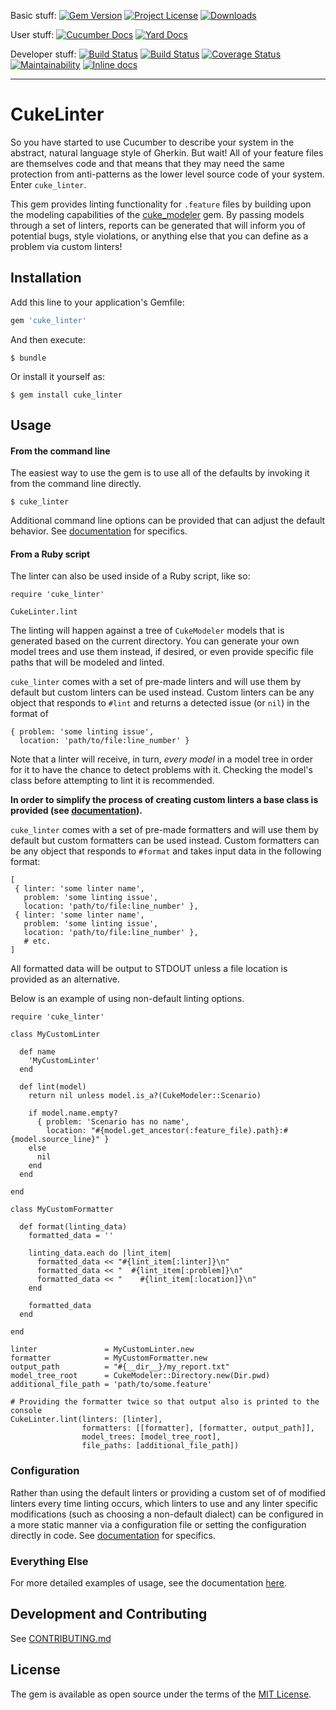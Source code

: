 Basic stuff:
[![Gem Version](https://badge.fury.io/rb/cuke_linter.svg)](https://rubygems.org/gems/cuke_linter)
[![Project License](https://img.shields.io/badge/license-MIT-blue.svg)](https://opensource.org/licenses/mit-license.php)
[![Downloads](https://img.shields.io/gem/dt/cuke_linter.svg)](https://rubygems.org/gems/cuke_linter)

User stuff:
[![Cucumber Docs](http://img.shields.io/badge/Documentation-Features-green.svg)](https://app.cucumber.pro/projects/cuke_linter)
[![Yard Docs](http://img.shields.io/badge/Documentation-API-blue.svg)](https://www.rubydoc.info/gems/cuke_linter)

Developer stuff:
[![Build Status](https://travis-ci.org/enkessler/cuke_linter.svg?branch=master)](https://travis-ci.org/enkessler/cuke_linter)
[![Build Status](https://ci.appveyor.com/api/projects/status/g5o70u747x073evy/branch/master?svg=true)](https://ci.appveyor.com/project/enkessler/cuke-linter/branch/master)
[![Coverage Status](https://coveralls.io/repos/github/enkessler/cuke_linter/badge.svg?branch=master)](https://coveralls.io/github/enkessler/cuke_linter?branch=master)
[![Maintainability](https://api.codeclimate.com/v1/badges/d1b86760e59a457c8e73/maintainability)](https://codeclimate.com/github/enkessler/cuke_linter/maintainability)
[![Inline docs](http://inch-ci.org/github/enkessler/cuke_linter.svg?branch=master)](https://inch-ci.org/github/enkessler/cuke_linter?branch=master)

---

# CukeLinter

So you have started to use Cucumber to describe your system in the abstract, natural language style of Gherkin. But wait! All of your feature files are themselves code and that means that they may need the same protection from anti-patterns as the lower level source code of your system. Enter `cuke_linter`.

This gem provides linting functionality for `.feature` files by building upon the modeling capabilities of the [cuke_modeler](https://github.com/enkessler/cuke_modeler) gem. By passing models through a set of linters, reports can be generated that will inform you of potential bugs, style violations, or anything else that you can define as a problem  via custom linters! 

## Installation

Add this line to your application's Gemfile:

```ruby
gem 'cuke_linter'
```

And then execute:

    $ bundle

Or install it yourself as:

    $ gem install cuke_linter

## Usage

#### From the command line

The easiest way to use the gem is to use all of the defaults by invoking it from the command line directly.

```
$ cuke_linter
```

Additional command line options can be provided that can adjust the default behavior. See [documentation](#documentation) for specifics.

#### From a Ruby script

The linter can also be used inside of a Ruby script, like so:

```
require 'cuke_linter'

CukeLinter.lint
```

The linting will happen against a tree of `CukeModeler` models that is generated based on the current directory. You can generate your own model trees and use them instead, if desired, or even provide specific file paths that will be modeled and linted.

`cuke_linter` comes with a set of pre-made linters and will use them by default but custom linters can be used instead. Custom linters can be any object that responds to `#lint` and returns a detected issue (or `nil`) in the format of

```
{ problem: 'some linting issue',
  location: 'path/to/file:line_number' }
```

Note that a linter will receive, in turn, *every model* in a model tree in order for it to have the chance to detect problems with it. Checking the model's class before attempting to lint it is recommended.

**In order to simplify the process of creating custom linters a base class is provided (see [documentation](#documentation)).**

`cuke_linter` comes with a set of pre-made formatters and will use them by default but custom formatters can be used instead. Custom formatters can be any object that responds to `#format` and takes input data in the following format:

```
[
 { linter: 'some linter name',
   problem: 'some linting issue',
   location: 'path/to/file:line_number' },
 { linter: 'some linter name',
   problem: 'some linting issue',
   location: 'path/to/file:line_number' },
   # etc.
]
```

All formatted data will be output to STDOUT unless a file location is provided as an alternative.

Below is an example of using non-default linting options.

```
require 'cuke_linter'

class MyCustomLinter

  def name
    'MyCustomLinter'
  end

  def lint(model)
    return nil unless model.is_a?(CukeModeler::Scenario)

    if model.name.empty?
      { problem: 'Scenario has no name', 
        location: "#{model.get_ancestor(:feature_file).path}:#{model.source_line}" }
    else
      nil
    end
  end

end

class MyCustomFormatter

  def format(linting_data)
    formatted_data = ''

    linting_data.each do |lint_item|
      formatted_data << "#{lint_item[:linter]}\n"
      formatted_data << "  #{lint_item[:problem]}\n"
      formatted_data << "    #{lint_item[:location]}\n"
    end

    formatted_data
  end

end

linter               = MyCustomLinter.new
formatter            = MyCustomFormatter.new
output_path          = "#{__dir__}/my_report.txt"
model_tree_root      = CukeModeler::Directory.new(Dir.pwd)
additional_file_path = 'path/to/some.feature'

# Providing the formatter twice so that output also is printed to the console
CukeLinter.lint(linters: [linter],
                formatters: [[formatter], [formatter, output_path]],
                model_trees: [model_tree_root],
                file_paths: [additional_file_path])
```

### Configuration

Rather than using the default linters or providing a custom set of of modified linters every time linting occurs, which linters to use and any linter specific modifications (such as choosing a non-default dialect) can be configured in a more static manner via a configuration file or setting the configuration directly in code. See [documentation](#documentation) for specifics.


### <a id="documentation"></a>Everything Else

For more detailed examples of usage, see the documentation [here](https://app.cucumber.pro/projects/cuke_linter).

## Development and Contributing

See [CONTRIBUTING.md](https://github.com/enkessler/cuke_linter/blob/master/CONTRIBUTING.md)


## License

The gem is available as open source under the terms of the [MIT License](https://opensource.org/licenses/MIT).

